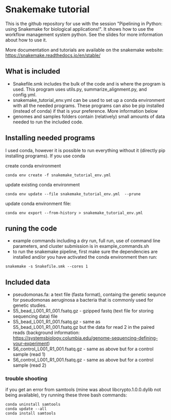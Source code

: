 # Snakemake tutorial
This is the github repository for use with the session 
"Pipelining in Python: using Snakemake for biological applications!". It shows 
how to use the workflow management system python. See the slides for more
information about how to use it.

More documentation and tutorials are available on the snakemake website: 
https://snakemake.readthedocs.io/en/stable/ 

## What is included
- Snakefile.smk includes the bulk of the code and is where the program is used.
This program uses utils.py, summarize_alignment.py, and config.yml.
- snakemake_tutorial_env.yml can be used to set up a conda environment with all
the needed programs. These programs can also be pip installed (instead of conda)
if that is your preference. More information below
- genomes and samples folders contain (relatively) small amounts of data needed 
to run the included code.

## Installing needed programs
I used conda, however it is possible to run everything without it 
(directly pip installing programs). If you use conda

create conda environment
```shell script
conda env create -f snakemake_tutorial_env.yml
```

update existing conda environment
```shell script
conda env update --file snakemake_tutorial_env.yml  --prune
```

update conda environment file: 
```shell script
conda env export --from-history > snakemake_tutorial_env.yml
```

## runing the code
- example commands including a dry run, full run, use of command line parameters, 
and cluster submission is in example_commands.sh
- to run the snakemake pipeline, first make sure the dependencies are installed and/or
you have activated the conda environment then run:
```shell script
snakemake -s Snakefile.smk --cores 1
```

## Included data
- pseudomonas.fa: a text file (fasta format), containg the genetic sequnce for 
pseudomonas aeruginosa a bacteria that is commonly used for genetic studies.
- S5_bead_L001_R1_001.fsatq.gz - gzipped fastq (text file for storing sequencing data) file
- S5_bead_L001_R1_001.fsatq.gz - same as S5_bead_L001_R1_001.fsatq.gz but the data for read 2 in the
     paired reads (background information: https://systemsbiology.columbia.edu/genome-sequencing-defining-your-experiment)
- S6_control_L001_R1_001.fsatq.gz - same as above but for a control sample (read 1)
- S6_control_L001_R1_001.fsatq.gz - same as above but for a control sample (read 2)

### trouble shooting
if you get an error from samtools (mine was about libcrypto.1.0.0.dylib 
not being available), try running these three bash commands:
```shell script
conda uninstall samtools
conda update --all
conda install samtools
```
